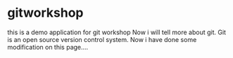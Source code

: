 # gitworkshop
this is a demo  application for git workshop
Now i will tell more about git.  Git is an open source version control system.
Now i have done some modification on this page....